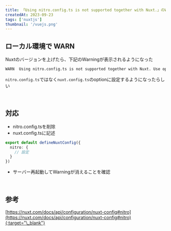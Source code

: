 ```yaml
---
title: 「Using nitro.config.ts is not supported together with Nuxt.」のWarning対応
createdAt: 2023-09-23
tags: ['nuxtjs']
thumbnail: '/vuejs.png'
---
```


## ローカル環境で WARN

Nuxtのバージョンを上げたら、下記のWarningが表示されるようになった

```zsh
WARN  Using nitro.config.ts is not supported together with Nuxt. Use options.nitro instead. 
```
`nitro.config.ts`ではなく`nuxt.config.ts`のoptionに設定するようになったらしい

<br />

## 対応
- nitro.config.tsを削除
- nuxt.config.tsに記述
```typescript
export default defineNuxtConfig({
  nitro: {
    // 設定
  }
})
```

- サーバー再起動してWarningが消えることを確認

<br />

## 参考

[https://nuxt.com/docs/api/configuration/nuxt-config#nitro](https://nuxt.com/docs/api/configuration/nuxt-config#nitro){:target="\_blank"}
